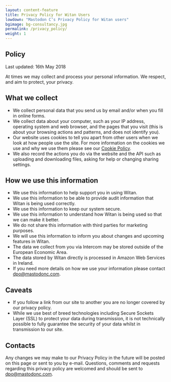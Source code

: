 ```yaml
---
layout: content-feature
title: Privacy Policy for Witan Users
lowdown: "Mastodon C’s Privacy Policy for Witan users"
bgimage: bg-consultancy.jpg
permalink: /privacy_policy/
weight: 1
---
```

## Policy
Last updated: 16th May 2018

At times we may collect and process your personal information. We respect, and aim to protect, your privacy.

## What we collect

 - We collect personal data that you send us by email and/or when you
   fill in online forms.
 - We collect data about your computer, such as your IP address,
   operating system and web browser, and the pages that you visit
   (this is about your browsing actions and patterns, and does not
   identify you).
 - Our website uses cookies to tell you apart from other users when we
   look at how people use the site. For more information on the
   cookies we use and why we use them please see our <a href="/cookie_policy/">Cookie Policy</a>.
 - We also record the actions you do via the website and the API such
   as uploading and downloading files, asking for help or changing
   sharing settings.

## How we use this information

 - We use this information to help support you in using Witan.
 - We use this information to be able to provide audit information
   that Witan is being used correctly.
 - We use this information to keep our system secure.
 - We use this information to understand how Witan is being used so
   that we can make it better.
 - We do not share this information with third parties for marketing
   purposes.
 - We will use this information to inform you about changes and
   upcoming features in Witan.
 - The data we collect from you via Intercom may be stored outside of
   the European Economic Area.
 - The data stored by Witan directly is processed in Amazon Web
   Services in Ireland.
 - If you need more details on how we use your information please
   contact <a href="mailto:dpo@mastodonc.com">dpo@mastodonc.com</a>.

## Caveats

 - If you follow a link from our site to another you are no longer covered by our privacy policy.
 - While we use best of breed technologies including Secure Sockets
   Layer (SSL) to protect your data during transmission, it is not
   technically possible to fully guarantee the security of your data
   whilst in transmission to our site.

## Contacts

Any changes we may make to our Privacy Policy in the future will be
posted on this page or sent to you by e-mail. Questions, comments and
requests regarding this privacy policy are welcomed and should be sent
to <a href="mailto:dpo@mastodonc.com">dpo@mastodonc.com</a>.

